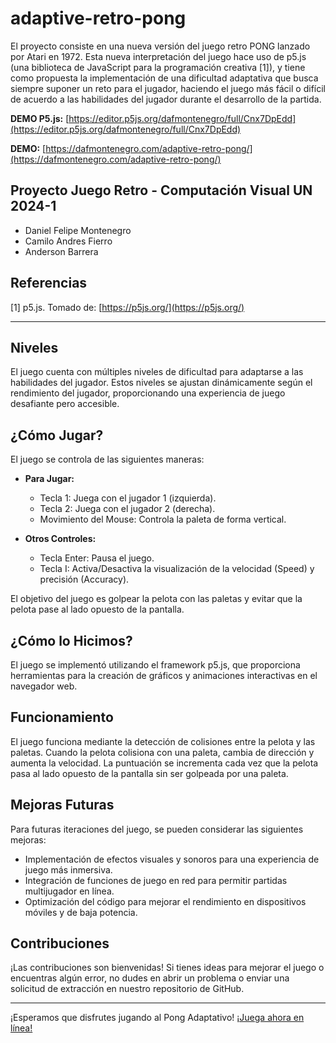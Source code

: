 # adaptive-retro-pong

El proyecto consiste en una nueva versión del juego retro PONG lanzado por Atari en 1972. Esta nueva interpretación del juego hace uso de p5.js (una biblioteca de JavaScript para la programación creativa [1]), y tiene como propuesta la implementación de una dificultad adaptativa que busca siempre suponer un reto para el jugador, haciendo el juego más fácil o difícil de acuerdo a las habilidades del jugador durante el desarrollo de la partida.

**DEMO P5.js:** [https://editor.p5js.org/dafmontenegro/full/Cnx7DpEdd](https://editor.p5js.org/dafmontenegro/full/Cnx7DpEdd)

**DEMO:** [https://dafmontenegro.com/adaptive-retro-pong/](https://dafmontenegro.com/adaptive-retro-pong/)

## Proyecto Juego Retro - Computación Visual UN 2024-1
- Daniel Felipe Montenegro
- Camilo Andres Fierro
- Anderson Barrera

## Referencias
[1] p5.js. Tomado de: [https://p5js.org/](https://p5js.org/)

---

## Niveles

El juego cuenta con múltiples niveles de dificultad para adaptarse a las habilidades del jugador. Estos niveles se ajustan dinámicamente según el rendimiento del jugador, proporcionando una experiencia de juego desafiante pero accesible.

## ¿Cómo Jugar?

El juego se controla de las siguientes maneras:

- **Para Jugar:**
  - Tecla 1: Juega con el jugador 1 (izquierda).
  - Tecla 2: Juega con el jugador 2 (derecha).
  - Movimiento del Mouse: Controla la paleta de forma vertical.

- **Otros Controles:**
  - Tecla Enter: Pausa el juego.
  - Tecla I: Activa/Desactiva la visualización de la velocidad (Speed) y precisión (Accuracy).

El objetivo del juego es golpear la pelota con las paletas y evitar que la pelota pase al lado opuesto de la pantalla.

## ¿Cómo lo Hicimos?

El juego se implementó utilizando el framework p5.js, que proporciona herramientas para la creación de gráficos y animaciones interactivas en el navegador web.

## Funcionamiento

El juego funciona mediante la detección de colisiones entre la pelota y las paletas. Cuando la pelota colisiona con una paleta, cambia de dirección y aumenta la velocidad. La puntuación se incrementa cada vez que la pelota pasa al lado opuesto de la pantalla sin ser golpeada por una paleta.

## Mejoras Futuras

Para futuras iteraciones del juego, se pueden considerar las siguientes mejoras:

- Implementación de efectos visuales y sonoros para una experiencia de juego más inmersiva.
- Integración de funciones de juego en red para permitir partidas multijugador en línea.
- Optimización del código para mejorar el rendimiento en dispositivos móviles y de baja potencia.

## Contribuciones

¡Las contribuciones son bienvenidas! Si tienes ideas para mejorar el juego o encuentras algún error, no dudes en abrir un problema o enviar una solicitud de extracción en nuestro repositorio de GitHub.

---

¡Esperamos que disfrutes jugando al Pong Adaptativo! [¡Juega ahora en línea!](https://dafmontenegro.com/adaptive-retro-pong/)
